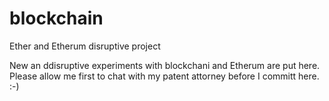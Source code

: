# blockchain
Ether and Etherum disruptive project

New an ddisruptive experiments with blockchani and Etherum are put here.
Please allow me first to chat with my patent attorney before I committ here.
:-)
